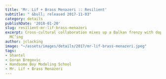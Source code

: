 ```yaml
---
title: 'Mr. Lif + Brass Menazeri :: Resilient'
subtitle: " &bull; released 2017-11-03"
category: details
publishDate: '2018-01-20'
slug: resilient-mr-lif-brass-menazeri
excerpt: Cross-cultural collaboration mixes up a Balkan frenzy with dope beats and
  MC’ing
author: jclacking
image: "~/assets/images/details/2017/mr-lif-brass-menazeri.jpeg"
tags:
- Shantel
- Goran Bregovic
- Handsome Boy Modeling School
- Mr. Lif + Brass Menazeri
---
```


